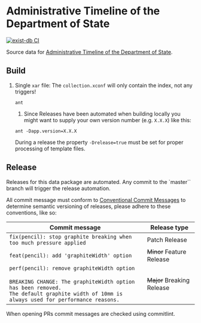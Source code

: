 # Administrative Timeline of the Department of State

[![exist-db CI](https://github.com/HistoryAtState/administrative-timeline/actions/workflows/build.yml/badge.svg)](https://github.com/HistoryAtState/administrative-timeline/actions/workflows/build.yml)

Source data for [Administrative Timeline of the Department of State](https://history.state.gov/departmenthistory/timeline).

## Build

1. Single `xar` file: The `collection.xconf` will only contain the index, not any triggers!

    ```shell
    ant
    ```

    1. Since Releases have been automated when building locally you might want to supply your own version number (e.g. `X.X.X`) like this:

    ```shell
    ant -Dapp.version=X.X.X
    ```

    During a release the property `-Drelease=true` must be set for proper processing of template files.

## Release

Releases for this data package are automated. Any commit to the `master`` branch will trigger the release automation.

All commit message must conform to [Conventional Commit Messages](https://www.conventionalcommits.org/en/v1.0.0/) to determine semantic versioning of releases, please adhere to these conventions, like so:

| Commit message  | Release type |
|-----------------|--------------|
| `fix(pencil): stop graphite breaking when too much pressure applied` | Patch Release |
| `feat(pencil): add 'graphiteWidth' option` | ~~Minor~~ Feature Release |
| `perf(pencil): remove graphiteWidth option`<br/><br/>`BREAKING CHANGE: The graphiteWidth option has been removed.`<br/>`The default graphite width of 10mm is always used for performance reasons.` | ~~Major~~ Breaking Release |

When opening PRs commit messages are checked using commitlint.
